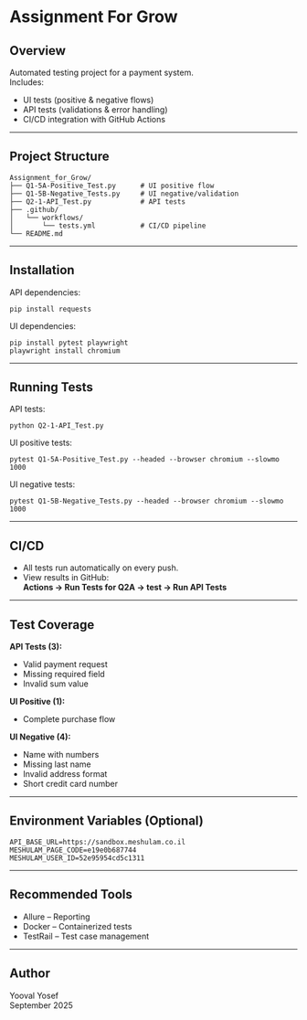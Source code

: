 # Assignment For Grow

## Overview
Automated testing project for a payment system.  
Includes:
- UI tests (positive & negative flows)
- API tests (validations & error handling)
- CI/CD integration with GitHub Actions

---

## Project Structure
```
Assignment_for_Grow/
├── Q1-5A-Positive_Test.py      # UI positive flow
├── Q1-5B-Negative_Tests.py     # UI negative/validation
├── Q2-1-API_Test.py            # API tests
├── .github/
│   └── workflows/
│       └── tests.yml           # CI/CD pipeline
└── README.md
```

---

## Installation
API dependencies:
```
pip install requests
```

UI dependencies:
```
pip install pytest playwright
playwright install chromium
```

---

## Running Tests
API tests:
```
python Q2-1-API_Test.py
```

UI positive tests:
```
pytest Q1-5A-Positive_Test.py --headed --browser chromium --slowmo 1000
```

UI negative tests:
```
pytest Q1-5B-Negative_Tests.py --headed --browser chromium --slowmo 1000
```

---

## CI/CD
- All tests run automatically on every push.  
- View results in GitHub:  
  **Actions → Run Tests for Q2A → test → Run API Tests**

---

## Test Coverage
**API Tests (3):**
- Valid payment request  
- Missing required field  
- Invalid sum value  

**UI Positive (1):**
- Complete purchase flow  

**UI Negative (4):**
- Name with numbers  
- Missing last name  
- Invalid address format  
- Short credit card number  

---

## Environment Variables (Optional)
```
API_BASE_URL=https://sandbox.meshulam.co.il
MESHULAM_PAGE_CODE=e19e0b687744
MESHULAM_USER_ID=52e95954cd5c1311
```

---

## Recommended Tools
- Allure – Reporting  
- Docker – Containerized tests  
- TestRail – Test case management  

---

## Author
Yooval Yosef  
September 2025
